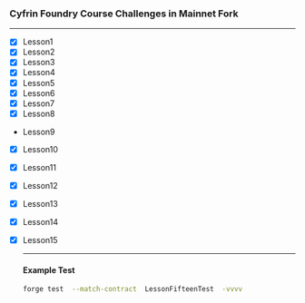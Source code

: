 ### Cyfrin Foundry Course Challenges in Mainnet Fork

 ---

- [x] Lesson1   
- [x] Lesson2   
- [x] Lesson3
- [x] Lesson4
- [x] Lesson5
- [x] Lesson6
- [x] Lesson7
- [x] Lesson8
-   Lesson9
- [x] Lesson10
- [x] Lesson11
- [x] Lesson12
- [x] Lesson13
- [x] Lesson14
- [x] Lesson15
  
  ---
  #### Example Test
  ```bash
  forge test  --match-contract  LessonFifteenTest  -vvvv
  ```
